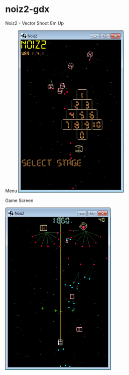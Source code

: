 noiz2-gdx
=========

Noiz2 - Vector Shoot Em Up

Menu
![Demo](https://github.com/alistairrutherford/images/raw/master/noiz2_1.png) 

Game Screen

![Demo](https://github.com/alistairrutherford/images/raw/master/noiz2_2.png)
